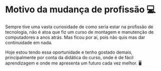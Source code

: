 # Motivo da mudança de profissão :computer:



Sempre tive uma vasta curiosidade de como seria estar na profissão de tecnologia, não é atoa que fiz um curso de montagem e manutenção de computadores a anos atrás. Mas ficou por aí, pois não quis mas dar continuidade em nada.

Hoje estou tendo essa oportunidade e tenho gostado demais, principalmente por conta da didática do curso, onde é de fácil aprendizagem e onde me apresenta um futuro cada vez melhor. :desktop_computer:



